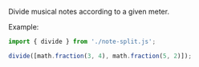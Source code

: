 Divide musical notes according to a given meter.

Example:
```javascript
import { divide } from './note-split.js';

divide([math.fraction(3, 4), math.fraction(5, 2)]);
```
